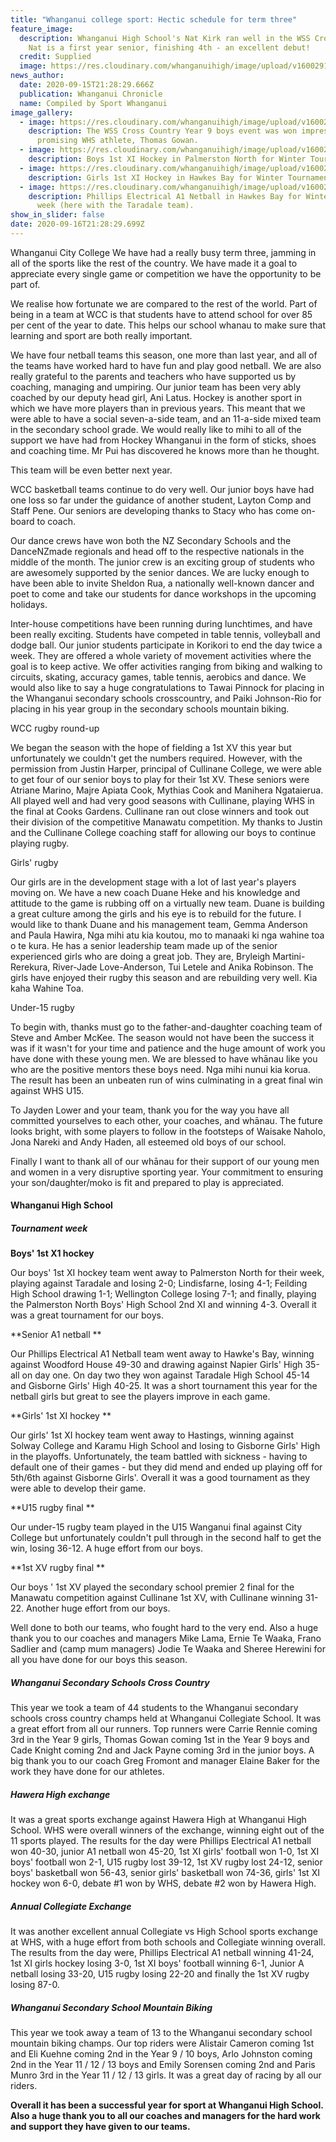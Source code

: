 ```yaml
---
title: "Whanganui college sport: Hectic schedule for term three"
feature_image:
  description: Whanganui High School's Nat Kirk ran well in the WSS Cross Country;
    Nat is a first year senior, finishing 4th - an excellent debut!
  credit: Supplied
  image: https://res.cloudinary.com/whanganuihigh/image/upload/v1600291962/News/Nat_Kirk._Chron_16.9.20._WU_college_sport.jpg
news_author:
  date: 2020-09-15T21:28:29.666Z
  publication: Whanganui Chronicle
  name: Compiled by Sport Whanganui
image_gallery:
  - image: https://res.cloudinary.com/whanganuihigh/image/upload/v1600295171/News/Thomas-Gowan-2.jpg
    description: The WSS Cross Country Year 9 boys event was won impressively by
      promising WHS athlete, Thomas Gowan.
  - image: https://res.cloudinary.com/whanganuihigh/image/upload/v1600298626/News/boys_hockey.jpg
    description: Boys 1st XI Hockey in Palmerston North for Winter Tournament week.
  - image: https://res.cloudinary.com/whanganuihigh/image/upload/v1600298677/News/hockey.jpg
    description: Girls 1st XI Hockey in Hawkes Bay for Winter Tournament week.
  - image: https://res.cloudinary.com/whanganuihigh/image/upload/v1600298653/News/WHS_netabll_vs_Taradale_better.jpg
    description: Phillips Electrical A1 Netball in Hawkes Bay for Winter Tournament
      week (here with the Taradale team).
show_in_slider: false
date: 2020-09-16T21:28:29.699Z
---
```

Whanganui City College
We have had a really busy term three, jamming in all of the sports like the rest of the country. We have made it a goal to appreciate every single game or competition we have the opportunity to be part of.

We realise how fortunate we are compared to the rest of the world. Part of being in a team at WCC is that students have to attend school for over 85 per cent of the year to date. This helps our school whanau to make sure that learning and sport are both really important.

We have four netball teams this season, one more than last year, and all of the teams have worked hard to have fun and play good netball. We are also really grateful to the parents and teachers who have supported us by coaching, managing and umpiring. Our junior team has been very ably coached by our deputy head girl, Ani Latus. Hockey is another sport in which we have more players than in previous years. This meant that we were able to have a social seven-a-side team, and an 11-a-side mixed team in the secondary school grade. We would really like to mihi to all of the support we have had from Hockey Whanganui in the form of sticks, shoes and coaching time. Mr Pui has discovered he knows more than he thought.

This team will be even better next year.

WCC basketball teams continue to do very well. Our junior boys have had one loss so far under the guidance of another student, Layton Comp and Staff Pene. Our seniors are developing thanks to Stacy who has come on-board to coach.

Our dance crews have won both the NZ Secondary Schools and the DanceNZmade regionals and head off to the respective nationals in the middle of the month. The junior crew is an exciting group of students who are awesomely supported by the senior dances. We are lucky enough to have been able to invite Sheldon Rua, a nationally well-known dancer and poet to come and take our students for dance workshops in the upcoming holidays.

Inter-house competitions have been running during lunchtimes, and have been really exciting. Students have competed in table tennis, volleyball and dodge ball. Our junior students participate in Korikori to end the day twice a week. They are offered a whole variety of movement activities where the goal is to keep active. We offer activities ranging from biking and walking to circuits, skating, accuracy games, table tennis, aerobics and dance. We would also like to say a huge congratulations to Tawai Pinnock for placing in the Whanganui secondary schools crosscountry, and Paiki Johnson-Rio for placing in his year group in the secondary schools mountain biking.

WCC rugby round-up

We began the season with the hope of fielding a 1st XV this year but unfortunately we couldn't get the numbers required. However, with the permission from Justin Harper, principal of Cullinane College, we were able to get four of our senior boys to play for their 1st XV. These seniors were Atriane Marino, Majre Apiata Cook, Mythias Cook and Manihera Ngataierua. All played well and had very good seasons with Cullinane, playing WHS in the final at Cooks Gardens. Cullinane ran out close winners and took out their division of the competitive Manawatu competition. My thanks to Justin and the Cullinane College coaching staff for allowing our boys to continue playing rugby.

Girls' rugby

Our girls are in the development stage with a lot of last year's players moving on. We have a new coach Duane Heke and his knowledge and attitude to the game is rubbing off on a virtually new team. Duane is building a great culture among the girls and his eye is to rebuild for the future. I would like to thank Duane and his management team, Gemma Anderson and Paula Hawira, Nga mihi atu kia koutou, mo to manaaki ki nga wahine toa o te kura. He has a senior leadership team made up of the senior experienced girls who are doing a great job. They are, Bryleigh Martini-Rerekura, River-Jade Love-Anderson, Tui Letele and Anika Robinson. The girls have enjoyed their rugby this season and are rebuilding very well. Kia kaha Wahine Toa.

Under-15 rugby

To begin with, thanks must go to the father-and-daughter coaching team of Steve and Amber McKee. The season would not have been the success it was if it wasn't for your time and patience and the huge amount of work you have done with these young men. We are blessed to have whānau like you who are the positive mentors these boys need. Nga mihi nunui kia korua. The result has been an unbeaten run of wins culminating in a great final win against WHS U15.

To Jayden Lower and your team, thank you for the way you have all committed yourselves to each other, your coaches, and whānau. The future looks bright, with some players to follow in the footsteps of Waisake Naholo, Jona Nareki and Andy Haden, all esteemed old boys of our school.

Finally I want to thank all of our whānau for their support of our young men and women in a very disruptive sporting year. Your commitment to ensuring your son/daughter/moko is fit and prepared to play is appreciated.

#### Whanganui High School 

##### Tournament week

**Boys' 1st X1 hockey**

Our boys' 1st XI hockey team went away to Palmerston North for their week, playing against Taradale and losing 2-0; Lindisfarne, losing 4-1; Feilding High School drawing 1-1; Wellington College losing 7-1; and finally, playing the Palmerston North Boys' High School 2nd XI and winning 4-3. Overall it was a great tournament for our boys.

**Senior A1 netball**

Our Phillips Electrical A1 Netball team went away to Hawke's Bay, winning against Woodford House 49-30 and drawing against Napier Girls' High 35-all on day one. On day two they won against Taradale High School 45-14 and Gisborne Girls' High 40-25. It was a short tournament this year for the netball girls but great to see the players improve in each game.

**Girls' 1st XI hockey**

Our girls' 1st XI hockey team went away to Hastings, winning against Solway College and Karamu High School and losing to Gisborne Girls' High in the playoffs. Unfortunately, the team battled with sickness - having to default one of their games - but they did mend and ended up playing off for 5th/6th against Gisborne Girls'. Overall it was a good tournament as they were able to develop their game.

**U15 rugby final**

Our under-15 rugby team played in the U15 Wanganui final against City College but unfortunately couldn't pull through in the second half to get the win, losing 36-12. A huge effort from our boys.

**1st XV rugby final**

Our boys ' 1st XV played the secondary school premier 2 final for the Manawatu competition against Cullinane 1st XV, with Cullinane winning 31-22. Another huge effort from our boys.

Well done to both our teams, who fought hard to the very end. Also a huge thank you to our coaches and managers Mike Lama, Ernie Te Waaka, Frano Sadlier and (camp mum managers) Jodie Te Waaka and Sheree Herewini for all you have done for our boys this season.

##### Whanganui Secondary Schools Cross Country

This year we took a team of 44 students to the Whanganui secondary schools cross country champs held at Whanganui Collegiate School. It was a great effort from all our runners. Top runners were Carrie Rennie coming 3rd in the Year 9 girls, Thomas Gowan coming 1st in the Year 9 boys and Cade Knight coming 2nd and Jack Payne coming 3rd in the junior boys. A big thank you to our coach Greg Fromont and manager Elaine Baker for the work they have done for our athletes.

##### Hawera High exchange

It was a great sports exchange against Hawera High at Whanganui High School. WHS were overall winners of the exchange, winning eight out of the 11 sports played. The results for the day were Phillips Electrical A1 netball won 40-30, junior A1 netball won 45-20, 1st XI girls' football won 1-0, 1st XI boys' football won 2-1, U15 rugby lost 39-12, 1st XV rugby lost 24-12, senior boys' basketball won 56-43, senior girls' basketball won 74-36, girls' 1st XI hockey won 6-0, debate #1 won by WHS, debate #2 won by Hawera High.

##### Annual Collegiate Exchange

It was another excellent annual Collegiate vs High School sports exchange at WHS, with a huge effort from both schools and Collegiate winning overall. The results from the day were, Phillips Electrical A1 netball winning 41-24, 1st XI girls hockey losing 3-0, 1st XI boys' football winning 6-1, Junior A netball losing 33-20, U15 rugby losing 22-20 and finally the 1st XV rugby losing 87-0.

##### Whanganui Secondary School Mountain Biking

This year we took away a team of 13 to the Whanganui secondary school mountain biking champs. Our top riders were Alistair Cameron coming 1st and Eli Kuehne coming 2nd in the Year 9 / 10 boys, Arlo Johnston coming 2nd in the Year 11 / 12 / 13 boys and Emily Sorensen coming 2nd and Paris Munro 3rd in the Year 11 / 12 / 13 girls. It was a great day of racing by all our riders.

**Overall it has been a successful year for sport at Whanganui High School. Also a huge thank you to all our coaches and managers for the hard work and support they have given to our teams.**